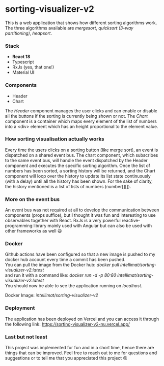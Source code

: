 # sorting-visualizer-v2

This is a web application that shows how different sorting algorithms work. The three algorithms available are _mergesort_, _quicksort (3-way partitioning)_, _heapsort_.

### Stack

- **React 18**
- Typescript
- RxJs (yes, that one!)
- Material UI

### Components

- Header
- Chart

The _Header_ component manages the user clicks and can enable or disable all the buttons if the sorting is currently being shown or not.
The _Chart_ component is a container which maps every element of the list of numbers into a \<div> element which has an height proportional to the element value.

### How sorting visualisation actually works

Every time the users clicks on a sorting button (like merge sort), an event is dispatched on a shared event bus. The chart component, which subscribes to the same event bus, will handle the event dispatched by the Header component and executes the specific sorting algorithm. Once the list of numbers has been sorted, a sorting history will be returned, and the Chart component will loop over the history to update its list state continuously (with a delay) until all the history has been shown.  For the sake of clarity, the history mentioned is a list of  lists of numbers (number[][]).

### More on the event bus

An event bus was not required at all to develop the communication between components (props suffice), but I thought it was fun and interesting to use observables together with React. RxJs is a very powerful reactive-programming library mainly used with Angular but can also be used with other frameworks as well :smiley:

### Docker

Github actions have been configured so that a new image is pushed to my docker hub account every time a commit has been pushed. <br>
You can pull the image from the Docker hub: _docker pull intellimat/sorting-visualizer-v2:latest_ <br> and run it with a command like: _docker run -d -p 80:80 intellimat/sorting-visualizer-v2:latest_ <br>
You should now be able to see the application running on _localhost_. <br> 

Docker Image: _intellimat/sorting-visualizer-v2_

### Deployment

The application has been deployed on Vercel and you can access it through the following link: https://sorting-visualizer-v2-nu.vercel.app/

### Last but not least

This project was implemented for fun and in a short time, hence there are things that can be improved.
Feel free to reach out to me for questions and suggestions or to tell me that you appreciated this project :stuck_out_tongue_winking_eye:
